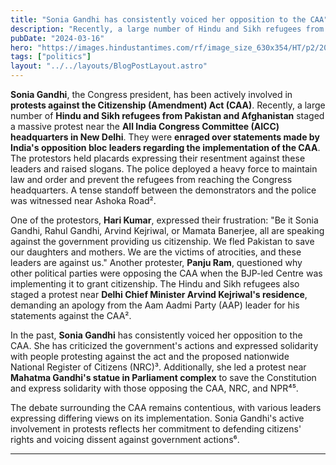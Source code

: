 ```yaml
---
title: "Sonia Gandhi has consistently voiced her opposition to the CAA"
description: "Recently, a large number of Hindu and Sikh refugees from Pakistan and Afghanistan staged a massive protest near the AICC headquarters in New Delhi"
pubDate: "2024-03-16"
hero: "https://images.hindustantimes.com/rf/image_size_630x354/HT/p2/2019/12/17/Pictures/_d4809d00-20c9-11ea-b71b-55a416c89533.png"
tags: ["politics"]
layout: "../../layouts/BlogPostLayout.astro"
---
```

**Sonia Gandhi**, the Congress president, has been actively involved in **protests against the Citizenship (Amendment) Act (CAA)**. Recently, a large number of **Hindu and Sikh refugees from Pakistan and Afghanistan** staged a massive protest near the **All India Congress Committee (AICC) headquarters in New Delhi**. They were **enraged over statements made by India's opposition bloc leaders regarding the implementation of the CAA**. The protestors held placards expressing their resentment against these leaders and raised slogans. The police deployed a heavy force to maintain law and order and prevent the refugees from reaching the Congress headquarters. A tense standoff between the demonstrators and the police was witnessed near Ashoka Road².

One of the protestors, **Hari Kumar**, expressed their frustration: "Be it Sonia Gandhi, Rahul Gandhi, Arvind Kejriwal, or Mamata Banerjee, all are speaking against the government providing us citizenship. We fled Pakistan to save our daughters and mothers. We are the victims of atrocities, and these leaders are against us." Another protester, **Panju Ram**, questioned why other political parties were opposing the CAA when the BJP-led Centre was implementing it to grant citizenship. The Hindu and Sikh refugees also staged a protest near **Delhi Chief Minister Arvind Kejriwal's residence**, demanding an apology from the Aam Aadmi Party (AAP) leader for his statements against the CAA².

In the past, **Sonia Gandhi** has consistently voiced her opposition to the CAA. She has criticized the government's actions and expressed solidarity with people protesting against the act and the proposed nationwide National Register of Citizens (NRC)³. Additionally, she led a protest near **Mahatma Gandhi's statue in Parliament complex** to save the Constitution and express solidarity with those opposing the CAA, NRC, and NPR⁴⁵.

The debate surrounding the CAA remains contentious, with various leaders expressing differing views on its implementation. Sonia Gandhi's active involvement in protests reflects her commitment to defending citizens' rights and voicing dissent against government actions⁶.

---